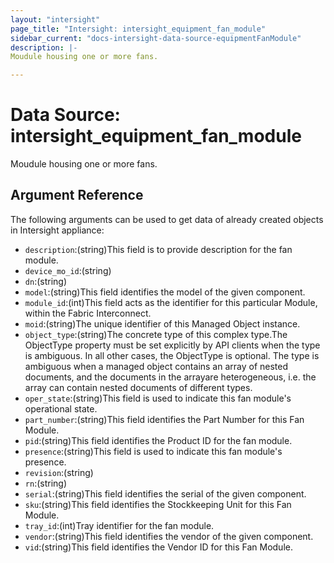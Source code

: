 ```yaml
---
layout: "intersight"
page_title: "Intersight: intersight_equipment_fan_module"
sidebar_current: "docs-intersight-data-source-equipmentFanModule"
description: |-
Moudule housing one or more fans.

---
```


# Data Source: intersight_equipment_fan_module
Moudule housing one or more fans.

## Argument Reference
The following arguments can be used to get data of already created objects in Intersight appliance:
* `description`:(string)This field is to provide description for the fan module.
* `device_mo_id`:(string)
* `dn`:(string)
* `model`:(string)This field identifies the model of the given component.
* `module_id`:(int)This field acts as the identifier for this particular Module, within the Fabric Interconnect.
* `moid`:(string)The unique identifier of this Managed Object instance.
* `object_type`:(string)The concrete type of this complex type.The ObjectType property must be set explicitly by API clients when the type is ambiguous. In all other cases, the ObjectType is optional. The type is ambiguous when a managed object contains an array of nested documents, and the documents in the arrayare heterogeneous, i.e. the array can contain nested documents of different types.
* `oper_state`:(string)This field is used to indicate this fan module's operational state.
* `part_number`:(string)This field identifies the Part Number for this Fan Module.
* `pid`:(string)This field identifies the Product ID for the fan module.
* `presence`:(string)This field is used to indicate this fan module's presence.
* `revision`:(string)
* `rn`:(string)
* `serial`:(string)This field identifies the serial of the given component.
* `sku`:(string)This field identifies the Stockkeeping Unit for this Fan Module.
* `tray_id`:(int)Tray identifier for the fan module.
* `vendor`:(string)This field identifies the vendor of the given component.
* `vid`:(string)This field identifies the Vendor ID for this Fan Module.
